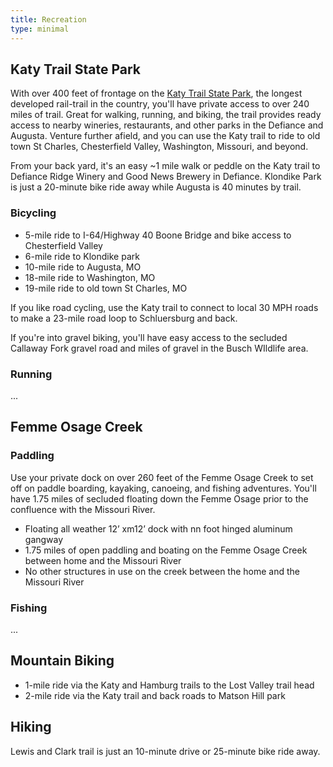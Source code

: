 ```yaml
---
title: Recreation
type: minimal
---
```


## Katy Trail State Park 

With over 400 feet of frontage on the [Katy Trail State Park](https://mostateparks.com/park/katy-trail-state-park), the longest developed rail-trail in the country, you'll have private access to over 240 miles of trail. Great for walking, running, and biking, the trail provides ready access to nearby wineries, restaurants, and other parks in the Defiance and Augusta. Venture further afield, and you can use the Katy trail to ride to old town St Charles, Chesterfield Valley, Washington, Missouri, and beyond.

From your back yard, it's an easy ~1 mile walk or peddle on the Katy trail to Defiance Ridge Winery and Good News Brewery in Defiance. Klondike Park is just a 20-minute bike ride away while Augusta is 40 minutes by trail.

### Bicycling

* 5-mile ride to I-64/Highway 40 Boone Bridge and bike access to Chesterfield Valley
* 6-mile ride to Klondike park
* 10-mile ride to Augusta, MO
* 18-mile ride to Washington, MO
* 19-mile ride to old town St Charles, MO

If you like road cycling, use the Katy trail to connect to local 30 MPH roads to make a 23-mile road loop to Schluersburg and back.

If you're into gravel biking, you'll have easy access to the secluded Callaway Fork gravel road and miles of gravel in the Busch WIldlife area.

### Running

...

## Femme Osage Creek

### Paddling

Use your private dock on over 260 feet of the Femme Osage Creek to set off on paddle boarding, kayaking, canoeing, and fishing adventures. You'll have 1.75 miles of secluded floating down the Femme Osage prior to the confluence with the Missouri River.

* Floating all weather 12’ xm12’ dock with nn foot hinged aluminum gangway
* 1.75 miles of open paddling and boating on the Femme Osage Creek between home and the Missouri River
* No other structures in use on the creek between the home and the Missouri River

### Fishing

...

## Mountain Biking

* 1-mile ride via the Katy and Hamburg trails to the Lost Valley trail head
* 2-mile ride via the Katy trail and back roads to Matson Hill park

## Hiking

Lewis and Clark trail is just an 10-minute drive or 25-minute bike ride away.


